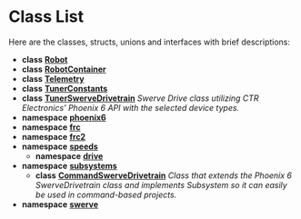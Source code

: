 
# Class List


Here are the classes, structs, unions and interfaces with brief descriptions:

* **class** [**Robot**](classRobot.md)     
* **class** [**RobotContainer**](classRobotContainer.md)     
* **class** [**Telemetry**](classTelemetry.md)     
* **class** [**TunerConstants**](classTunerConstants.md)     
* **class** [**TunerSwerveDrivetrain**](classTunerSwerveDrivetrain.md) _Swerve Drive class utilizing CTR Electronics' Phoenix 6 API with the selected device types._     
* **namespace** [**phoenix6**](namespacectre_1_1phoenix6.md) 
* **namespace** [**frc**](namespacefrc.md) 
* **namespace** [**frc2**](namespacefrc2.md) 
* **namespace** [**speeds**](namespacespeeds.md)     
    * **namespace** [**drive**](namespacespeeds_1_1drive.md)     
* **namespace** [**subsystems**](namespacesubsystems.md)     
    * **class** [**CommandSwerveDrivetrain**](classsubsystems_1_1CommandSwerveDrivetrain.md) _Class that extends the Phoenix 6 SwerveDrivetrain class and implements Subsystem so it can easily be used in command-based projects._     
* **namespace** [**swerve**](namespaceswerve.md) 

